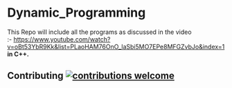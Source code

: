 # Dynamic_Programming

This Repo will include all the programs as discussed in the video <br>:- https://www.youtube.com/watch?v=oBt53YbR9Kk&list=PLaoHAM76OnO_laSbi5MO7EPe8MFGZvbJo&index=1
<br><b>in C++.</b>

## Contributing [![contributions welcome](https://img.shields.io/badge/contributions-welcome-brightgreen.svg?style=flat)](https://github.com/duttabhishek32/Mini-DataBase/issues) 
